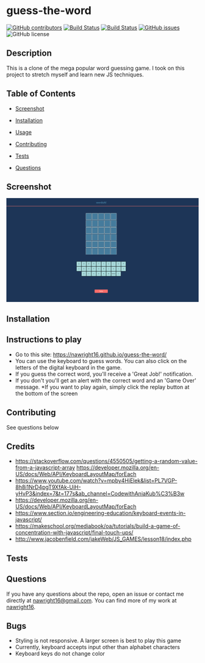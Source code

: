 # guess-the-word
  [![GitHub contributors](https://img.shields.io/github/contributors/nawright16/guess-the-word.svg)](https://GitHub.com/nawright16/guess-the-word/graphs/contributors/)
  [![Build Status](https://img.shields.io/github/forks/nawright16/guess-the-word.svg)](https://github.com/nawright16/guess-the-word/network/)
  [![Build Status](https://img.shields.io/github/stars/nawright16/guess-the-word.svg)](https://github.com/nawright16/guess-the-word/)
  [![GitHub issues](https://img.shields.io/github/issues/nawright16/guess-the-word.svg)](https://GitHub.com/nawright16/guess-the-word/issues/)
  ![GitHub license](https://img.shields.io/badge/license-MIT-blue.svg)


## Description
 This is a clone of the mega popular word guessing game. I took on this project to stretch myself and learn new JS techniques.


## Table of Contents 

* [Screenshot](#screenshot)

* [Installation](#installation)

* [Usage](#usage)

* [Contributing](#contributing)

* [Tests](#tests)

* [Questions](#questions)

## Screenshot

![ScreenShot](https://github.com/nawright16/guess-the-word/blob/master/screenshot.PNG)

## Installation

## Instructions to play

* Go to this site: https://nawright16.github.io/guess-the-word/
* You can use the keyboard to guess words. You can also click on the letters of the digital keyboard in the game.
* If you guess the correct word, you'll receive a 'Great Job!' notification.
* If you don't you'll get an alert with the correct word and an 'Game Over' message.
*If you want to play again, simply click the replay button at the bottom of the screen

## Contributing
 See questions below

## Credits
* https://stackoverflow.com/questions/4550505/getting-a-random-value-from-a-javascript-array
https://developer.mozilla.org/en-US/docs/Web/API/KeyboardLayoutMap/forEach
* https://www.youtube.com/watch?v=mpby4HiElek&list=PL7VGP-8h8i1NrD4pgT9XfAk-UiH-yHvP3&index=7&t=177s&ab_channel=CodewithAniaKub%C3%B3w
* https://developer.mozilla.org/en-US/docs/Web/API/KeyboardLayoutMap/forEach
* https://www.section.io/engineering-education/keyboard-events-in-javascript/
* https://makeschool.org/mediabook/oa/tutorials/build-a-game-of-concentration-with-javascript/final-touch-ups/
* http://www.jacobenfield.com/jakeWeb/JS_GAMES/lesson18/index.php


## Tests

## Questions

If you have any questions about the repo, open an issue or contact me directly at nawright16@gmail.com. You can find more of my work at [nawright16](https://github.com/nawright16/).

## Bugs
* Styling is not responsive. A larger screen is best to play this game
* Currently, keyboard accepts input other than alphabet characters
* Keyboard keys do not change color

